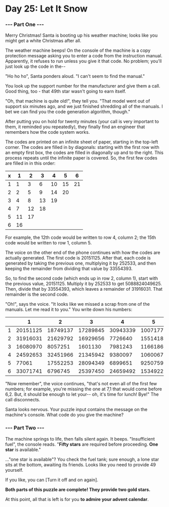 # Day 25: Let It Snow

### --- Part One --- 

Merry Christmas! Santa is booting up his weather machine; looks like you might get a white Christmas after all.

The weather machine beeps! On the console of the machine is a copy protection message asking you to enter a code from the instruction manual. Apparently, it refuses to run unless you give it that code. No problem; you'll just look up the code in the--

"Ho ho ho", Santa ponders aloud. "I can't seem to find the manual."

You look up the support number for the manufacturer and give them a call. Good thing, too - that 49th star wasn't going to earn itself.

"Oh, that machine is quite old!", they tell you. "That model went out of support six minutes ago, and we just finished shredding all of the manuals. I bet we can find you the code generation algorithm, though."

After putting you on hold for twenty minutes (your call is very important to them, it reminded you repeatedly), they finally find an engineer that remembers how the code system works.

The codes are printed on an infinite sheet of paper, starting in the top-left corner. The codes are filled in by diagonals: starting with the first row with an empty first box, the codes are filled in diagonally up and to the right. This process repeats until the infinite paper is covered. So, the first few codes are filled in in this order:


| x | 1  | 2  | 3  | 4  | 5  | 6  |
|---|----|----|----|----|----|----|
| 1 |  1 |  3 |  6 | 10 | 15 | 21 |
| 2 |  2 |  5 |  9 | 14 | 20 |    |
| 3 |  4 |  8 | 13 | 19 |    |    |
| 4 |  7 | 12 | 18 |    |    |    |
| 5 | 11 | 17 |    |    |    |    |
| 6 | 16 |    |    |    |    |    |


For example, the 12th code would be written to row 4, column 2; the 15th code would be written to row 1, column 5.

The voice on the other end of the phone continues with how the codes are actually generated. The first code is 20151125. After that, each code is generated by taking the previous one, multiplying it by 252533, and then keeping the remainder from dividing that value by 33554393.

So, to find the second code (which ends up in row 2, column 1), start with the previous value, 20151125. Multiply it by 252533 to get 5088824049625. Then, divide that by 33554393, which leaves a remainder of 31916031. That remainder is the second code.

"Oh!", says the voice. "It looks like we missed a scrap from one of the manuals. Let me read it to you." You write down his numbers:

|   |    1      |  2      |   3    |     4     |    5  |       6 |
|---|----------|---------|---------|---------|---------|---------|
| 1 | 20151125 | 18749137 | 17289845 | 30943339 | 10071777 | 33511524 |
| 2 | 31916031 | 21629792 | 16929656  | 7726640 | 15514188 |  4041754 |
| 3 | 16080970 |  8057251 |  1601130  | 7981243 | 11661866 | 16474243 |
| 4 | 24592653 | 32451966 | 21345942 |  9380097 | 10600672 | 31527494 |
| 5 |    77061 | 17552253 | 28094349 |  6899651 |  9250759 | 31663883 |
| 6 | 33071741 |  6796745 | 25397450 | 24659492 |  1534922 | 27995004 |

"Now remember", the voice continues, "that's not even all of the first few numbers; for example, you're missing the one at 7,1 that would come before 6,2. But, it should be enough to let your-- oh, it's time for lunch! Bye!" The call disconnects.

Santa looks nervous. Your puzzle input contains the message on the machine's console. What code do you give the machine?

### --- Part Two --- 

The machine springs to life, then falls silent again. It beeps. "Insufficient fuel", the console reads. "**Fifty stars** are required before proceeding. **One star** is available."

..."one star is available"? You check the fuel tank; sure enough, a lone star sits at the bottom, awaiting its friends. Looks like you need to provide 49 yourself.

If you like, you can [Turn it off and on again].

**Both parts of this puzzle are complete! They provide two gold stars.**

At this point, all that is left is for you **to admire your advent calendar**.